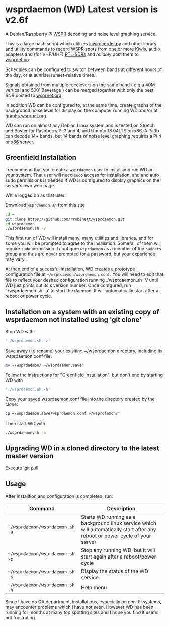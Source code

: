 # wsprdaemon (WD) Latest version is v2.6f 

A Debian/Raspberry Pi [WSPR](https://en.wikipedia.org/wiki/WSPR_(amateur_radio_software)) decoding and noise level graphing service

This is a large bash script which utilizes [kiwirecorder.py](https://github.com/jks-prv/kiwiclient) and other library and utility commands to record WSPR spots from one or more [Kiwis](http://kiwisdr.com), audio adapters and (for VHF/UHF) [RTL-SDRs](https://www.rtl-sdr.com/about-rtl-sdr/) and *reliably* post them to [wsprnet.org](http://wsprnet.org).

Schedules can be configured to switch between bands at different hours of the day, or at sunrise/sunset-relative times.

Signals obtained from multiple receievers on the same band ( e.g a 40M vertical and 500' Beverage ) can be merged together with only the best SNR posted to [wsprnet.org](http://wsprnet.org).

In addition WD can be configured to, at the same time, create graphs of the background noise level for display on the computer running WD and/or at [graphs.wsprnet.org](http://graphs.wsprnet.org).

WD can run on almost any Debian Linux system and is tested on Stretch and Buster for Raspberry Pi 3 and 4, and Ubuntu 18.04LTS on x86. A Pi 3b can decode 14+ bands, but 14 bands of noise level graphing requires a Pi 4 or x86 server.

## Greenfield Installation

I recommend that you create a `wsprdaemon` user to install and run WD on your system.  That user will need `sudo` access for installation, and and auto sudo permissions is needed if WD is configured to display graphics on the server's own web page.

While logged on as that user:

Download `wsprdaemon.sh` from this site

```bash
cd ~
git clone https://github.com/rrobinett/wsprdaemon.git
cd wsprdaemon
./wsprdaemon.sh -V
```

This first run of WD will install many, many utilities and libraries, and for some you will be prompted to agree to the insallation. Some/all of them will require `sudo` permission.  I configure `wsprdaemon` as a member of the `sudoers` group and thus are never prompted for a password, but your experience may vary.

At then end of a sucessful installation, WD creates a prototype configuration file at `~/wsprdaemon/wsprdaemon.conf`.  You will need to edit that file to reflect your desired configuration running ./wsprdaemon.sh -V until WD just prints out its's version number.  Once confgured, run './wsprdaemon.sh -a' to start the daemon.  It will automatically start after a reboot or power cycle.

## Installation on a system with an existing copy of wsprdaemon not installed using 'git clone'

Stop WD with:  
```bash
'./wsprdaemon.sh -z'
````
Save away (i.e.rename) your exisiting ~/wsprdaemon directory, including its wsprdaemon.conf file:
```bash
mv ~/wsprdaemon/ ~/wsprdaemon.save"
````
Follow the instructions for "Greenfield Installation", but don't end by starting WD with 
```bash
'./wsprdaemon.sh -a'
````
Copy your saved wsprdaemon.conf file into the directory created by the clone:
```bash
cp ~/wsprdaemon.save/wsprdaemon.conf ~/wsprdaemon/"
````
Then start WD with 
```bash
./wsprdaemon.sh -a
````
## Upgrading WD in a cloned directory to the latest master version 

Execute 'git pull'

## Usage

After installtion and configuration is completed, run:

| Command | Description |
| ------- | ----------- |
| `~/wsprdaemon/wsprdaemon.sh -a` | Starts WD running as a background linux service which will automatically start after any reboot or power cycle of your server |
| `~/wsprdaemon/wsprdaemon.sh -z` | Stop any running WD, but it will start again after a reboot/power cycle |
| `~/wsprdaemon/wsprdaemon.sh -s` | Display the status of the WD service |
| `~/wsprdaemon/wsprdaemon.sh -h` | Help menu |

Since I have no QA department,  installations, especially on non-Pi systems, may encounter problems which I have not seen. However WD has been running for months at many top spotting sites and I hope you find it useful, not frustrating.
